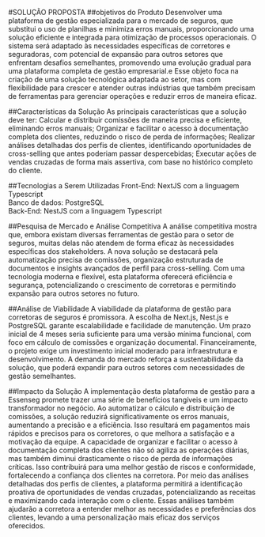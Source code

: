 #SOLUÇÃO PROPOSTA
##objetivos do Produto
Desenvolver uma plataforma de gestão especializada para o mercado de seguros, que substitui o uso de planilhas e minimiza erros manuais, proporcionando uma solução eficiente e integrada para otimização de processos operacionais. O sistema será adaptado às necessidades específicas de corretores e seguradoras, com potencial de expansão para outros setores que enfrentam desafios semelhantes, promovendo uma evolução gradual para uma plataforma completa de gestão empresarial.e
Esse objeto foca na criação de uma solução tecnológica adaptada ao setor, mas com flexibilidade para crescer e atender outras indústrias que também precisam de ferramentas para gerenciar operações e reduzir erros de maneira eficaz.

##Características da Solução
As principais características que a solução deve ter:
Calcular e distribuir comissões de maneira precisa e eficiente, eliminando erros manuais;
Organizar e facilitar o acesso à documentação completa dos clientes, reduzindo o risco de perda de informações; 
Realizar análises detalhadas dos perfis de clientes, identificando oportunidades de cross-selling que antes poderiam passar despercebidas; 
Executar ações de vendas cruzadas de forma mais assertiva, com base no histórico completo do cliente.

##Tecnologias a Serem Utilizadas
Front-End: NextJS com a linguagem Typescript <br/>
Banco de dados: PostgreSQL <br/>
Back-End: NestJS com a linguagem Typescript <br/>

##Pesquisa de Mercado e Análise Competitiva
A análise competitiva mostra que, embora existam diversas ferramentas de gestão para o setor de seguros, muitas delas não atendem de forma eficaz às necessidades específicas dos stakeholders. A nova solução se destacará pela automatização precisa de comissões, organização estruturada de documentos e insights avançados de perfil para cross-selling. Com uma tecnologia moderna e flexível, esta plataforma oferecerá eficiência e segurança, potencializando o crescimento de corretoras e permitindo expansão para outros setores no futuro.

##Análise de Viabilidade
A viabilidade da plataforma de gestão para corretoras de seguros é promissora. A escolha de Next.js, Nest.js e PostgreSQL garante escalabilidade e facilidade de manutenção. Um prazo inicial de 4 meses seria suficiente para uma versão mínima funcional, com foco em cálculo de comissões e organização documental. Financeiramente, o projeto exige um investimento inicial moderado para infraestrutura e desenvolvimento. A demanda do mercado reforça a sustentabilidade da solução, que poderá expandir para outros setores com necessidades de gestão semelhantes.


##Impacto da Solução
A implementação desta plataforma de gestão para a Essenseg promete trazer uma série de benefícios tangíveis e um impacto transformador no negócio. Ao automatizar o cálculo e distribuição de comissões, a solução reduzirá significativamente os erros manuais, aumentando a precisão e a eficiência. Isso resultará em pagamentos mais rápidos e precisos para os corretores, o que melhora a satisfação e a motivação da equipe.
A capacidade de organizar e facilitar o acesso à documentação completa dos clientes não só agiliza as operações diárias, mas também diminui drasticamente o risco de perda de informações críticas. Isso contribuirá para uma melhor gestão de riscos e conformidade, fortalecendo a confiança dos clientes na corretora.
Por meio das análises detalhadas dos perfis de clientes, a plataforma permitirá a identificação proativa de oportunidades de vendas cruzadas, potencializando as receitas e maximizando cada interação com o cliente. Essas análises também ajudarão a corretora a entender melhor as necessidades e preferências dos clientes, levando a uma personalização mais eficaz dos serviços oferecidos.
